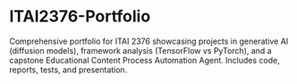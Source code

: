 # ITAI2376-Portfolio
Comprehensive portfolio for ITAI 2376 showcasing projects in generative AI (diffusion models), framework analysis (TensorFlow vs PyTorch), and a capstone Educational Content Process Automation Agent. Includes code, reports, tests, and presentation.
